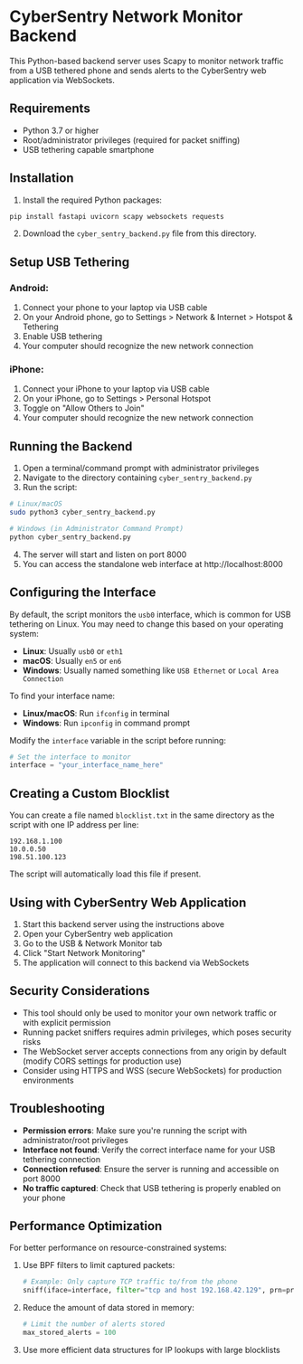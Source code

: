 
# CyberSentry Network Monitor Backend

This Python-based backend server uses Scapy to monitor network traffic from a USB tethered phone and sends alerts to the CyberSentry web application via WebSockets.

## Requirements

- Python 3.7 or higher
- Root/administrator privileges (required for packet sniffing)
- USB tethering capable smartphone

## Installation

1. Install the required Python packages:

```bash
pip install fastapi uvicorn scapy websockets requests
```

2. Download the `cyber_sentry_backend.py` file from this directory.

## Setup USB Tethering

### Android:

1. Connect your phone to your laptop via USB cable
2. On your Android phone, go to Settings > Network & Internet > Hotspot & Tethering
3. Enable USB tethering
4. Your computer should recognize the new network connection

### iPhone:

1. Connect your iPhone to your laptop via USB cable
2. On your iPhone, go to Settings > Personal Hotspot
3. Toggle on "Allow Others to Join"
4. Your computer should recognize the new network connection

## Running the Backend

1. Open a terminal/command prompt with administrator privileges
2. Navigate to the directory containing `cyber_sentry_backend.py`
3. Run the script:

```bash
# Linux/macOS
sudo python3 cyber_sentry_backend.py

# Windows (in Administrator Command Prompt)
python cyber_sentry_backend.py
```

4. The server will start and listen on port 8000
5. You can access the standalone web interface at http://localhost:8000

## Configuring the Interface

By default, the script monitors the `usb0` interface, which is common for USB tethering on Linux. You may need to change this based on your operating system:

- **Linux**: Usually `usb0` or `eth1`
- **macOS**: Usually `en5` or `en6`
- **Windows**: Usually named something like `USB Ethernet` or `Local Area Connection`

To find your interface name:

- **Linux/macOS**: Run `ifconfig` in terminal
- **Windows**: Run `ipconfig` in command prompt

Modify the `interface` variable in the script before running:

```python
# Set the interface to monitor
interface = "your_interface_name_here"
```

## Creating a Custom Blocklist

You can create a file named `blocklist.txt` in the same directory as the script with one IP address per line:

```
192.168.1.100
10.0.0.50
198.51.100.123
```

The script will automatically load this file if present.

## Using with CyberSentry Web Application

1. Start this backend server using the instructions above
2. Open your CyberSentry web application
3. Go to the USB & Network Monitor tab
4. Click "Start Network Monitoring"
5. The application will connect to this backend via WebSockets

## Security Considerations

- This tool should only be used to monitor your own network traffic or with explicit permission
- Running packet sniffers requires admin privileges, which poses security risks
- The WebSocket server accepts connections from any origin by default (modify CORS settings for production use)
- Consider using HTTPS and WSS (secure WebSockets) for production environments

## Troubleshooting

- **Permission errors**: Make sure you're running the script with administrator/root privileges
- **Interface not found**: Verify the correct interface name for your USB tethering connection
- **Connection refused**: Ensure the server is running and accessible on port 8000
- **No traffic captured**: Check that USB tethering is properly enabled on your phone

## Performance Optimization

For better performance on resource-constrained systems:

1. Use BPF filters to limit captured packets:
   ```python
   # Example: Only capture TCP traffic to/from the phone
   sniff(iface=interface, filter="tcp and host 192.168.42.129", prn=process_packet, store=False)
   ```

2. Reduce the amount of data stored in memory:
   ```python
   # Limit the number of alerts stored
   max_stored_alerts = 100
   ```

3. Use more efficient data structures for IP lookups with large blocklists
